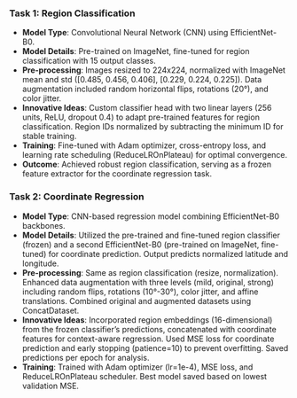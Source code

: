 ### Task 1: Region Classification
- **Model Type**: Convolutional Neural Network (CNN) using EfficientNet-B0.
- **Model Details**: Pre-trained on ImageNet, fine-tuned for region classification with 15 output classes.
- **Pre-processing**: Images resized to 224x224, normalized with ImageNet mean and std ([0.485, 0.456, 0.406], [0.229, 0.224, 0.225]). Data augmentation included random horizontal flips, rotations (20°), and color jitter.
- **Innovative Ideas**: Custom classifier head with two linear layers (256 units, ReLU, dropout 0.4) to adapt pre-trained features for region classification. Region IDs normalized by subtracting the minimum ID for stable training.
- **Training**: Fine-tuned with Adam optimizer, cross-entropy loss, and learning rate scheduling (ReduceLROnPlateau) for optimal convergence.
- **Outcome**: Achieved robust region classification, serving as a frozen feature extractor for the coordinate regression task.

### Task 2: Coordinate Regression
- **Model Type**: CNN-based regression model combining EfficientNet-B0 backbones.
- **Model Details**: Utilized the pre-trained and fine-tuned region classifier (frozen) and a second EfficientNet-B0 (pre-trained on ImageNet, fine-tuned) for coordinate prediction. Output predicts normalized latitude and longitude.
- **Pre-processing**: Same as region classification (resize, normalization). Enhanced data augmentation with three levels (mild, original, strong) including random flips, rotations (10°-30°), color jitter, and affine translations. Combined original and augmented datasets using ConcatDataset.
- **Innovative Ideas**: Incorporated region embeddings (16-dimensional) from the frozen classifier’s predictions, concatenated with coordinate features for context-aware regression. Used MSE loss for coordinate prediction and early stopping (patience=10) to prevent overfitting. Saved predictions per epoch for analysis.
- **Training**: Trained with Adam optimizer (lr=1e-4), MSE loss, and ReduceLROnPlateau scheduler. Best model saved based on lowest validation MSE.

